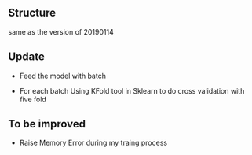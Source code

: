 ## Structure
same as the version of 20190114

## Update
- Feed the model with batch
  
- For each batch Using KFold tool in Sklearn to do cross validation with five fold

## To be improved
- Raise Memory Error during my traing process